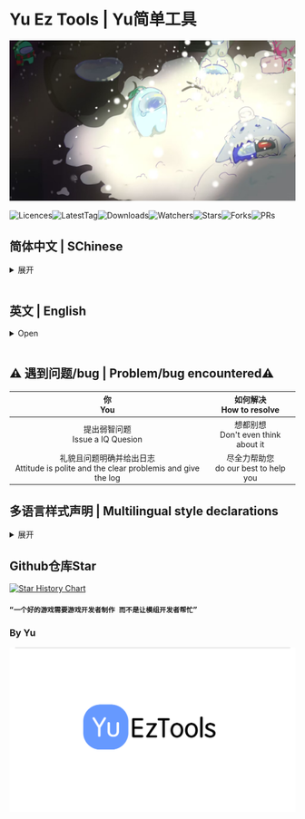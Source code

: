 # Yu Ez Tools | Yu简单工具

![YuET-BG](./YuEzTools/Resources/YuET-BG.jpg)

<img src="https://badgen.net/github/license/Team-YuTeam/YuEzTools" alt="Licences"><img src="https://badgen.net/github/tag/Team-YuTeam/YuEzTools" alt="LatestTag"><img src="https://badgen.net/github/assets-dl/Team-YuTeam/YuEzTools" alt="Downloads"><img src="https://badgen.net/github/watchers/Team-YuTeam/YuEzTools" alt="Watchers"><img src="https://badgen.net/github/stars/Team-YuTeam/YuEzTools" alt="Stars"><img src="https://badgen.net/github/forks/Team-YuTeam/YuEzTools" alt="Forks"><img src="https://badgen.net/github/prs/Team-YuTeam/YuEzTools" alt="PRs">

## 简体中文 | SChinese
<details>
<summary> 展开 </summary>

### AU！好玩的AU！

### 你好啊~这里是YuEzTools！下面是一些有用的按钮，你可以点击看看！

<a href="https://github.com/Team-YuTeam/YuEzTools/releases" target="_blank"><img src="https://img.shields.io/badge/获取新版本%20-%231DA1F2.svg?&style=for-the-badge&logo=GitHub&logoColor=white&color=000000"/></a>

### 使用教程
1. 打开后即启动
2. 若不是房主 部分功能需打开`非安全模式`（按下 `F5` 切换模式）

### 在`非安全模式`下 YuET会做的操作
尝试封禁

### 致谢
- KARPED1EM - 技术帮助&代码提供
- NikoCat233 - 技术帮助&代码提供
- Slok7675 - 技术帮助&代码提供
- Farewell - 技术帮助
- LezaiYa - 技术帮助&翻译帮助&代码提供
- Imp11 - 技术帮助&翻译帮助&代码提供
- 慕斯Mousse - 翻译帮助&代码提供
- 小白熊贝儿 - Logo设计
- Among us - 想法提供&代码提供
- 鱼竿 - 背景图画师
- redphantom1000 - 英文翻译
- Mods: TONEX FSX TOHE TOHEN
</details>
<br>

## 英文 | English
<details>
<summary> Open </summary>

### An Ez Tools mod for Game `Among Us`

### Welcome to YuEzTools! Here are some useful buttons you can click to see!

<a href="https://github.com/Team-YuTeam/YuEzTools/releases" target="_blank"><img src="https://img.shields.io/badge/Releases%20-%231DA1F2.svg?&style=for-the-badge&logo=GitHub&logoColor=white&color=000000"/></a>

### How to use
1. Open to start!
2. If you are not the host, you may need to enable `UnSafe Mode` to use some of the features（Press `F5` to switch mode）

### In `UnSafe Mode`, YuET will do
Try to ban

### Thanks
- KARPED1EM - Technical assistance & Code provided
- NikoCat233 - Technical assistance & Code provided
- Slok7675 - Technical assistance & Code provided
- Farewell - Technical assistance
- LezaiYa - Technical assistance&Translation Help&Code provision
- Imp11 - Technical assistance&Translation Help
- Mousse - Translation Help & Code provided
- XiaoBaiXiongBeiEr - Logo Design
- Among us - Idea provision&Code provision
- YuGan - Background Painter
- redphantom1000 - English Translation Help
- Mods: TONEX FSX TOHE TOHEN
</details>
<br>

## :warning: 遇到问题/bug | Problem/bug encountered:warning:
|                                  你<br>You                                   |      如何解决<br>How to resolve       |
|:---------------------------------------------------------------------------:|:---------------------------------:|
|                        提出弱智问题<br>Issue a IQ Quesion                         | 想都别想<br>Don't even think about it |
| 礼貌且问题明确并给出日志<br>Attitude is polite and the clear problemis and give the log | 尽全力帮助您<br>do our best to help you |


## 多语言样式声明 | Multilingual style declarations
<details>
<summary> 展开 </summary>

## SChinese | 简体中文
这些模组不隶属于 Among Us 或 Innersloth LLC，其包含的内容也未得到 Innersloth LLC 的认可或以其他方式赞助。此处包含的部分材料是Innersloth LLC的财产。
## TChinese | 繁体中文
這些模組不隸屬於 Among Us 或 Innersloth LLC，其包含的內容也未得到 Innersloth LLC 的認可或以其他方式贊助。此處包含的部分材料是Innersloth LLC的財產。
## English | 英文
This mod is not affiliated with Among Us or Innersloth LLC, and the content contained therein is not endorsed or otherwise sponsored by Innersloth LLC. Portions of the materials contained herein are property of Innersloth LLC.
## French | 法文
Ce mod n'est pas affilié à Among Us ou à Innersloth LLC, et le contenu qu'il contient n'est pas approuvé ou autrement parrainé par Innersloth LLC. Certaines parties des documents contenus dans le présent document sont la propriété d'Innersloth LLC.
## Japanese | 日文
これらのモジュールは、Among UsまたはInnersloth LLCと提携しておらず、Innersloth LLCが承認またはその他の形でスポンサーとなっているコンテンツは含まれていません。 ここに含まれる資料の一部は、Innersloth LLCの所有物です。
## Russian | 俄文
Эти модули не связаны с Among Us или Innersloth LLC и не содержат контента, который был одобрен или иным образом спонсирован Innersloth LLC. Некоторые из содержащихся здесь материалов являются собственностью Innersloth LLC.

</details>

## Github仓库Star

[![Star History Chart](https://api.star-history.com/svg?repos=Team-YuTeam/YuEzTools&type=Date)](https://star-history.com/#Team-YuTeam/YuEzTools&Date)

#### `“一个好的游戏需要游戏开发者制作 而不是让模组开发者帮忙”`

### By Yu

![YuET-Logo-tm](./YuEzTools/Resources/YuET-Logo-untm.png)
